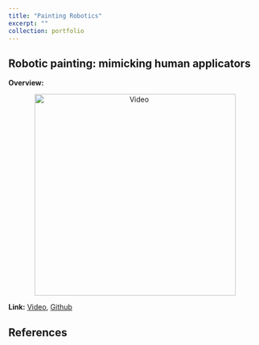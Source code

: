 ```yaml
---
title: "Painting Robotics"
excerpt: ""
collection: portfolio
---
```


## Robotic painting: mimicking human applicators
**Overview:** 

<p align="center">
  <img src="https://zhuonanhao.github.io/Home/assets/portfolio/painting_robotics/vid_tase_2025.gif" alt="Video" style="width:400px;"/>
  <br>
</p>

**Link:** [Video](https://zhuonanhao.github.io/Home/assets/portfolio/painting_robotics/vid_tase_2025.MP4), [Github](https://github.com/yongkyul/BEHR_Paint_Roller)

## References

